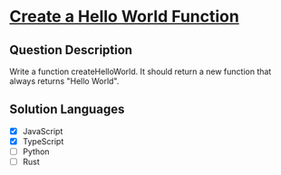 # [Create a Hello World Function](https://leetcode.com/problems/create-hello-world-function/)

## Question Description

Write a function createHelloWorld. It should return a new function that always returns "Hello World".

## Solution Languages

- [x] JavaScript
- [x] TypeScript
- [ ] Python
- [ ] Rust
